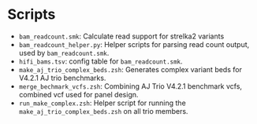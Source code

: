 # Scripts
<!-- File use description
- Scripts use in primary and secondary analysis. 
- Can group scripts in subfolders when appropraite, e.g. by language or analysis.
-->

- `bam_readcount.smk`: Calculate read support for strelka2 variants
- `bam_readcount_helper.py`: Helper scripts for parsing read count output, used by `bam_readcount.smk`.
- `hifi_bams.tsv`: config table for `bam_readcount.smk`.
- `make_aj_trio_complex_beds.zsh`: Generates complex variant beds for V4.2.1 AJ trio benchmarks. 
- `merge_bechmark_vcfs.zsh`: Combining AJ Trio V4.2.1 benchmark vcfs, combined vcf used for panel design.
- `run_make_complex.zsh`: Helper script for running the `make_aj_trio_complex_beds.zsh` on all trio members.